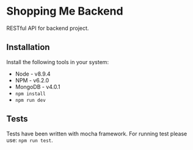 # Shopping Me Backend 
 
RESTful API for backend project.

## Installation

Install the following tools in your system:

* Node - v8.9.4
* NPM - v6.2.0
* MongoDB - v4.0.1
* `npm install`
* `npm run dev`

## Tests

Tests have been written with mocha framework. For running test please use: `npm run test`.
